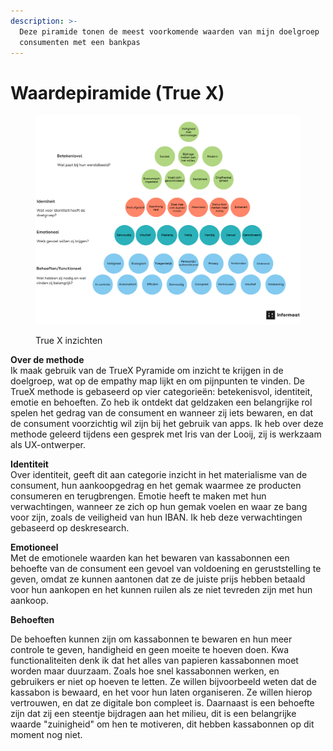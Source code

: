 ```yaml
---
description: >-
  Deze piramide tonen de meest voorkomende waarden van mijn doelgroep
  consumenten met een bankpas
---
```


# Waardepiramide (True X)

<figure><img src="../.gitbook/assets/Schermafbeelding 2022-11-10 om 12.22.53.png" alt=""><figcaption><p>True X inzichten</p></figcaption></figure>

**Over de methode**\
Ik maak gebruik van de TrueX Pyramide om inzicht te krijgen in de doelgroep, wat op de empathy map lijkt en om pijnpunten te vinden. De TrueX methode is gebaseerd op vier categorieën: betekenisvol, identiteit, emotie en behoeften. Zo heb ik ontdekt dat geldzaken een belangrijke rol spelen het gedrag van de consument en wanneer zij iets bewaren, en dat de consument voorzichtig wil zijn bij het gebruik van apps. Ik heb over deze methode geleerd tijdens een gesprek met Iris van der Looij, zij is werkzaam als UX-ontwerper.

**Identiteit**\
Over identiteit, geeft dit aan categorie inzicht in het materialisme van de consument, hun aankoopgedrag en het gemak waarmee ze producten consumeren en terugbrengen. Emotie heeft te maken met hun verwachtingen, wanneer ze zich op hun gemak voelen en waar ze bang voor zijn, zoals de veiligheid van hun IBAN. Ik heb deze verwachtingen gebaseerd op deskresearch.

**Emotioneel**\
Met de emotionele waarden kan het bewaren van kassabonnen een behoefte van de consument een gevoel van voldoening en geruststelling te geven, omdat ze kunnen aantonen dat ze de juiste prijs hebben betaald voor hun aankopen en het kunnen ruilen als ze niet tevreden zijn met hun aankoop.

**Behoeften**

De behoeften kunnen zijn om kassabonnen te bewaren en hun meer controle te geven, handigheid en geen moeite te hoeven doen. Kwa functionaliteiten denk ik dat het alles van papieren kassabonnen moet worden maar duurzaam. Zoals hoe snel kassabonnen werken, en gebruikers er niet op hoeven te letten. Ze willen bijvoorbeeld weten dat de kassabon is bewaard, en het voor hun laten organiseren. Ze willen hierop vertrouwen, en dat ze digitale bon compleet is. Daarnaast is een behoefte zijn dat zij een steentje bijdragen aan het milieu, dit is een belangrijke waarde "zuinigheid" om hen te motiveren, dit hebben kassabonnen op dit moment nog niet.&#x20;
